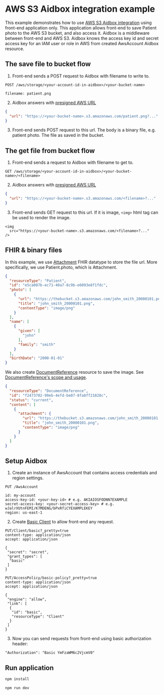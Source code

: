 # AWS S3 Aidbox integration example

This example demonstrates how to use [AWS S3 Aidbox integration](https://docs.aidbox.app/storage-1/s3-compatible-storages/aws-s3) using front-end application only.
This application allows front-end to save Patient photo to the AWS S3 bucket, and also access it. 
Aidbox is a middleware between front-end and AWS S3. Aidbox knows the access key id and secret access key for an IAM user or role in AWS from created AwsAccount Aidbox resource.

## The save file to bucket flow
1. Front-end sends a POST request to Aidbox with filename to write to.
```http
POST /aws/storage/<your-account-id-in-aidbox>/<your-bucket-name>

filename: patient.png
```
2. Aidbox answers with [presigned AWS URL](https://docs.aws.amazon.com/AmazonS3/latest/userguide/using-presigned-url.html)
```json
{
  "url": "https://<your-bucket-name>.s3.amazonaws.com/patient.png?..."
}
```
3. Front-end sends POST request to this url. The body is a binary file, e.g. patient photo. The file as saved in the bucket.

## The get file from bucket flow
1. Front-end sends a request to Aidbox with filename to get to.
```http
GET /aws/storage/<your-account-id-in-aidbox>/<your-bucket-name>/<filename>
```
2. Aidbox answers with [presigned AWS URL](https://docs.aws.amazon.com/AmazonS3/latest/userguide/using-presigned-url.html)
```json
{
  "url": "https://<your-bucket-name>.s3.amazonaws.com/<filename>?..."
}
```
3. Front-end sends GET request to this url. If it is image, `<img>` html tag can be used to render the image.
```react
<img
  src="https://<your-bucket-name>.s3.amazonaws.com/<filename>?..."
/>
```

## FHIR & binary files
In this example, we use [Attachment](https://build.fhir.org/datatypes.html#attachment) FHIR datatype to store the file url.
More specifically, we use Patient.photo, which is Attachment.
```json
{
  "resourceType": "Patient",
  "id": "e5ca087b-ec71-40a7-8c9b-e6093e8f1fdc",
  "photo": [
    {
      "url": "https://thebucket.s3.amazonaws.com/john_smith_20000101.png",
      "title": "john_smith_20000101.png",
      "contentType": "image/png"
    }
  ],
  "name": [
    {
      "given": [
        "john"
      ],
      "family": "smith"
    }
  ],
  "birthDate": "2000-01-01"
}

```
We also create [DocumentReference](https://build.fhir.org/documentreference.html) resource to save the image. See [DocumentReference's scope and usage](https://build.fhir.org/documentreference.html#scope).
```json
{
  "resourceType": "DocumentReference",
  "id": "f2473702-99eb-4efd-be07-8fa8ff21828c",
  "status": "current",
  "content": [
    {
      "attachment": {
        "url": "https://thebucket.s3.amazonaws.com/john_smith_20000101.png",
        "title": "john_smith_20000101.png",
        "contentType": "image/png"
      }
    }
  ]
}

```

## Setup Aidbox

1. Create an instance of AwsAccount that contains access credentials and region settings.

```http
PUT /AwsAccount

id: my-account
access-key-id: <your-key-id> # e.g. AKIAIOSFODNN7EXAMPLE
secret-access-key: <your-secret-access-key> # e.g. wJalrXUtnFEMI/K7MDENG/bPxRfiCYEXAMPLEKEY
region: us-east-1
```

2. Create [Basic Client](https://docs.aidbox.app/modules/security-and-access-control/auth/basic-auth) to allow front-end any request.

```http
PUT/Client/basic?_pretty=true
content-type: application/json
accept: application/json

{
 "secret": "secret",
 "grant_types": [
  "basic"
 ]
}
```

```http
PUT/AccessPolicy/basic-policy?_pretty=true
content-type: application/json
accept: application/json

{
 "engine": "allow",
 "link": [
  {
   "id": "basic",
   "resourceType": "Client"
  }
 ]
}
```

3. Now you can send requests from front-end using basic authorization header:
```
"Authorization": "Basic YmFzaWM6c2VjcmV0"
```

## Run application

```bash
npm install
```

```bash
npm run dev
```
